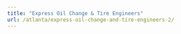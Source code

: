 ```yaml
---
title: "Express Oil Change & Tire Engineers"
url: /atlanta/express-oil-change-and-tire-engineers-2/
---
```

